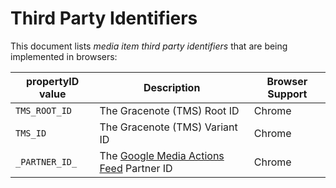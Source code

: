 # Third Party Identifiers

This document lists *media item third party identifiers* that are being implemented in browsers:

| propertyID value | Description | Browser Support |
| ------------ | ------------ | --------------- |
| `TMS_ROOT_ID` | The Gracenote (TMS) Root ID | Chrome |
| `TMS_ID` | The Gracenote (TMS) Variant ID | Chrome |
| `_PARTNER_ID_` | The [Google Media Actions Feed](https://developers.google.com/actions/media/reference/data-specification/watch-actions-common-specification#identifier_properties) Partner ID | Chrome |
